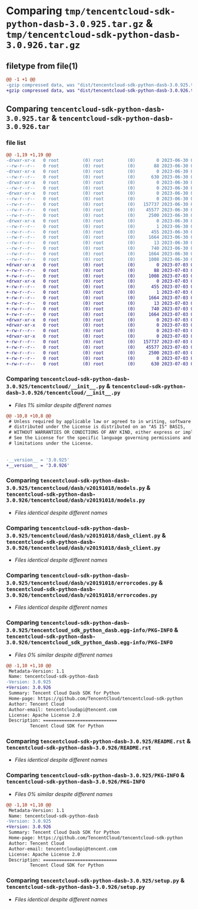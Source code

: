 # Comparing `tmp/tencentcloud-sdk-python-dasb-3.0.925.tar.gz` & `tmp/tencentcloud-sdk-python-dasb-3.0.926.tar.gz`

## filetype from file(1)

```diff
@@ -1 +1 @@
-gzip compressed data, was "dist/tencentcloud-sdk-python-dasb-3.0.925.tar", last modified: Fri Jun 30 02:05:15 2023, max compression
+gzip compressed data, was "dist/tencentcloud-sdk-python-dasb-3.0.926.tar", last modified: Mon Jul  3 00:24:02 2023, max compression
```

## Comparing `tencentcloud-sdk-python-dasb-3.0.925.tar` & `tencentcloud-sdk-python-dasb-3.0.926.tar`

### file list

```diff
@@ -1,19 +1,19 @@
-drwxr-xr-x   0 root         (0) root         (0)        0 2023-06-30 02:05:15.000000 tencentcloud-sdk-python-dasb-3.0.925/
--rw-r--r--   0 root         (0) root         (0)       88 2023-06-30 02:05:15.000000 tencentcloud-sdk-python-dasb-3.0.925/setup.cfg
-drwxr-xr-x   0 root         (0) root         (0)        0 2023-06-30 02:05:15.000000 tencentcloud-sdk-python-dasb-3.0.925/tencentcloud/
--rw-r--r--   0 root         (0) root         (0)      630 2023-06-30 02:05:14.000000 tencentcloud-sdk-python-dasb-3.0.925/tencentcloud/__init__.py
-drwxr-xr-x   0 root         (0) root         (0)        0 2023-06-30 02:05:15.000000 tencentcloud-sdk-python-dasb-3.0.925/tencentcloud/dasb/
--rw-r--r--   0 root         (0) root         (0)        0 2023-06-30 02:05:14.000000 tencentcloud-sdk-python-dasb-3.0.925/tencentcloud/dasb/__init__.py
-drwxr-xr-x   0 root         (0) root         (0)        0 2023-06-30 02:05:15.000000 tencentcloud-sdk-python-dasb-3.0.925/tencentcloud/dasb/v20191018/
--rw-r--r--   0 root         (0) root         (0)        0 2023-06-30 02:05:14.000000 tencentcloud-sdk-python-dasb-3.0.925/tencentcloud/dasb/v20191018/__init__.py
--rw-r--r--   0 root         (0) root         (0)   157737 2023-06-30 02:05:14.000000 tencentcloud-sdk-python-dasb-3.0.925/tencentcloud/dasb/v20191018/models.py
--rw-r--r--   0 root         (0) root         (0)    45577 2023-06-30 02:05:14.000000 tencentcloud-sdk-python-dasb-3.0.925/tencentcloud/dasb/v20191018/dasb_client.py
--rw-r--r--   0 root         (0) root         (0)     2500 2023-06-30 02:05:14.000000 tencentcloud-sdk-python-dasb-3.0.925/tencentcloud/dasb/v20191018/errorcodes.py
-drwxr-xr-x   0 root         (0) root         (0)        0 2023-06-30 02:05:15.000000 tencentcloud-sdk-python-dasb-3.0.925/tencentcloud_sdk_python_dasb.egg-info/
--rw-r--r--   0 root         (0) root         (0)        1 2023-06-30 02:05:15.000000 tencentcloud-sdk-python-dasb-3.0.925/tencentcloud_sdk_python_dasb.egg-info/dependency_links.txt
--rw-r--r--   0 root         (0) root         (0)      455 2023-06-30 02:05:15.000000 tencentcloud-sdk-python-dasb-3.0.925/tencentcloud_sdk_python_dasb.egg-info/SOURCES.txt
--rw-r--r--   0 root         (0) root         (0)     1664 2023-06-30 02:05:15.000000 tencentcloud-sdk-python-dasb-3.0.925/tencentcloud_sdk_python_dasb.egg-info/PKG-INFO
--rw-r--r--   0 root         (0) root         (0)       13 2023-06-30 02:05:15.000000 tencentcloud-sdk-python-dasb-3.0.925/tencentcloud_sdk_python_dasb.egg-info/top_level.txt
--rw-r--r--   0 root         (0) root         (0)      740 2023-06-30 02:05:14.000000 tencentcloud-sdk-python-dasb-3.0.925/README.rst
--rw-r--r--   0 root         (0) root         (0)     1664 2023-06-30 02:05:15.000000 tencentcloud-sdk-python-dasb-3.0.925/PKG-INFO
--rw-r--r--   0 root         (0) root         (0)     1008 2023-06-30 02:05:14.000000 tencentcloud-sdk-python-dasb-3.0.925/setup.py
+drwxr-xr-x   0 root         (0) root         (0)        0 2023-07-03 00:24:02.000000 tencentcloud-sdk-python-dasb-3.0.926/
+-rw-r--r--   0 root         (0) root         (0)       88 2023-07-03 00:24:02.000000 tencentcloud-sdk-python-dasb-3.0.926/setup.cfg
+-rw-r--r--   0 root         (0) root         (0)     1008 2023-07-03 00:24:02.000000 tencentcloud-sdk-python-dasb-3.0.926/setup.py
+drwxr-xr-x   0 root         (0) root         (0)        0 2023-07-03 00:24:02.000000 tencentcloud-sdk-python-dasb-3.0.926/tencentcloud_sdk_python_dasb.egg-info/
+-rw-r--r--   0 root         (0) root         (0)      455 2023-07-03 00:24:02.000000 tencentcloud-sdk-python-dasb-3.0.926/tencentcloud_sdk_python_dasb.egg-info/SOURCES.txt
+-rw-r--r--   0 root         (0) root         (0)        1 2023-07-03 00:24:02.000000 tencentcloud-sdk-python-dasb-3.0.926/tencentcloud_sdk_python_dasb.egg-info/dependency_links.txt
+-rw-r--r--   0 root         (0) root         (0)     1664 2023-07-03 00:24:02.000000 tencentcloud-sdk-python-dasb-3.0.926/tencentcloud_sdk_python_dasb.egg-info/PKG-INFO
+-rw-r--r--   0 root         (0) root         (0)       13 2023-07-03 00:24:02.000000 tencentcloud-sdk-python-dasb-3.0.926/tencentcloud_sdk_python_dasb.egg-info/top_level.txt
+-rw-r--r--   0 root         (0) root         (0)      740 2023-07-03 00:24:02.000000 tencentcloud-sdk-python-dasb-3.0.926/README.rst
+-rw-r--r--   0 root         (0) root         (0)     1664 2023-07-03 00:24:02.000000 tencentcloud-sdk-python-dasb-3.0.926/PKG-INFO
+drwxr-xr-x   0 root         (0) root         (0)        0 2023-07-03 00:24:02.000000 tencentcloud-sdk-python-dasb-3.0.926/tencentcloud/
+drwxr-xr-x   0 root         (0) root         (0)        0 2023-07-03 00:24:02.000000 tencentcloud-sdk-python-dasb-3.0.926/tencentcloud/dasb/
+-rw-r--r--   0 root         (0) root         (0)        0 2023-07-03 00:24:02.000000 tencentcloud-sdk-python-dasb-3.0.926/tencentcloud/dasb/__init__.py
+drwxr-xr-x   0 root         (0) root         (0)        0 2023-07-03 00:24:02.000000 tencentcloud-sdk-python-dasb-3.0.926/tencentcloud/dasb/v20191018/
+-rw-r--r--   0 root         (0) root         (0)   157737 2023-07-03 00:24:02.000000 tencentcloud-sdk-python-dasb-3.0.926/tencentcloud/dasb/v20191018/models.py
+-rw-r--r--   0 root         (0) root         (0)    45577 2023-07-03 00:24:02.000000 tencentcloud-sdk-python-dasb-3.0.926/tencentcloud/dasb/v20191018/dasb_client.py
+-rw-r--r--   0 root         (0) root         (0)     2500 2023-07-03 00:24:02.000000 tencentcloud-sdk-python-dasb-3.0.926/tencentcloud/dasb/v20191018/errorcodes.py
+-rw-r--r--   0 root         (0) root         (0)        0 2023-07-03 00:24:02.000000 tencentcloud-sdk-python-dasb-3.0.926/tencentcloud/dasb/v20191018/__init__.py
+-rw-r--r--   0 root         (0) root         (0)      630 2023-07-03 00:24:02.000000 tencentcloud-sdk-python-dasb-3.0.926/tencentcloud/__init__.py
```

### Comparing `tencentcloud-sdk-python-dasb-3.0.925/tencentcloud/__init__.py` & `tencentcloud-sdk-python-dasb-3.0.926/tencentcloud/__init__.py`

 * *Files 1% similar despite different names*

```diff
@@ -10,8 +10,8 @@
 # Unless required by applicable law or agreed to in writing, software
 # distributed under the License is distributed on an "AS IS" BASIS,
 # WITHOUT WARRANTIES OR CONDITIONS OF ANY KIND, either express or implied.
 # See the License for the specific language governing permissions and
 # limitations under the License.
 
 
-__version__ = '3.0.925'
+__version__ = '3.0.926'
```

### Comparing `tencentcloud-sdk-python-dasb-3.0.925/tencentcloud/dasb/v20191018/models.py` & `tencentcloud-sdk-python-dasb-3.0.926/tencentcloud/dasb/v20191018/models.py`

 * *Files identical despite different names*

### Comparing `tencentcloud-sdk-python-dasb-3.0.925/tencentcloud/dasb/v20191018/dasb_client.py` & `tencentcloud-sdk-python-dasb-3.0.926/tencentcloud/dasb/v20191018/dasb_client.py`

 * *Files identical despite different names*

### Comparing `tencentcloud-sdk-python-dasb-3.0.925/tencentcloud/dasb/v20191018/errorcodes.py` & `tencentcloud-sdk-python-dasb-3.0.926/tencentcloud/dasb/v20191018/errorcodes.py`

 * *Files identical despite different names*

### Comparing `tencentcloud-sdk-python-dasb-3.0.925/tencentcloud_sdk_python_dasb.egg-info/PKG-INFO` & `tencentcloud-sdk-python-dasb-3.0.926/tencentcloud_sdk_python_dasb.egg-info/PKG-INFO`

 * *Files 0% similar despite different names*

```diff
@@ -1,10 +1,10 @@
 Metadata-Version: 1.1
 Name: tencentcloud-sdk-python-dasb
-Version: 3.0.925
+Version: 3.0.926
 Summary: Tencent Cloud Dasb SDK for Python
 Home-page: https://github.com/TencentCloud/tencentcloud-sdk-python
 Author: Tencent Cloud
 Author-email: tencentcloudapi@tencent.com
 License: Apache License 2.0
 Description: ============================
         Tencent Cloud SDK for Python
```

### Comparing `tencentcloud-sdk-python-dasb-3.0.925/README.rst` & `tencentcloud-sdk-python-dasb-3.0.926/README.rst`

 * *Files identical despite different names*

### Comparing `tencentcloud-sdk-python-dasb-3.0.925/PKG-INFO` & `tencentcloud-sdk-python-dasb-3.0.926/PKG-INFO`

 * *Files 0% similar despite different names*

```diff
@@ -1,10 +1,10 @@
 Metadata-Version: 1.1
 Name: tencentcloud-sdk-python-dasb
-Version: 3.0.925
+Version: 3.0.926
 Summary: Tencent Cloud Dasb SDK for Python
 Home-page: https://github.com/TencentCloud/tencentcloud-sdk-python
 Author: Tencent Cloud
 Author-email: tencentcloudapi@tencent.com
 License: Apache License 2.0
 Description: ============================
         Tencent Cloud SDK for Python
```

### Comparing `tencentcloud-sdk-python-dasb-3.0.925/setup.py` & `tencentcloud-sdk-python-dasb-3.0.926/setup.py`

 * *Files identical despite different names*

